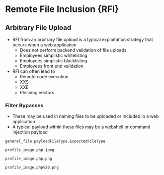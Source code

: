 # Remote File Inclusion {RFI}

## Arbitrary File Upload

+ RFI from an arbitrary file upload is a typical exploitation strategy that occurs when a web application    
  + Does not perform backend validation of file uploads 
  + Employees simplistic whitelisting 
  + Employees simplistic blacklisting
  + Employees front end validation
+ RFI can often lead to 
  + Remote code execution 
  + XXS
  + XXE
  + Phishing vectors

### Filter Bypasses

+ These may be used in naming files to be uploaded or included in a web application
+ A typical payload within these files may be a webshell or command injection payload

`general_file.payloadFileType.ExpectedFileType`

`profile_image.php.jpeg`

`profile_image.php.png`

`profile_image.php%20.png`